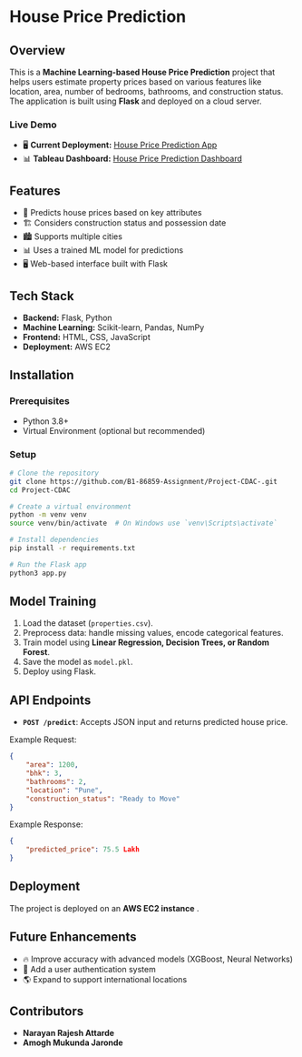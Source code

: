# House Price Prediction


## Overview
This is a **Machine Learning-based House Price Prediction** project that helps users estimate property prices based on various features like location, area, number of bedrooms, bathrooms, and construction status. The application is built using **Flask** and deployed on a cloud server.

### Live Demo
- 🖥️ **Current Deployment:** [House Price Prediction App](http://13.60.187.226:8080/)
- 📊 **Tableau Dashboard:** [House Price Prediction Dashboard](https://public.tableau.com/app/profile/narayan.attarde/viz/Dashboard_House_price_prediction/Dashboard1?publish=yes)

## Features
- 📍 Predicts house prices based on key attributes
- 🏗️ Considers construction status and possession date
- 🏙️ Supports multiple cities
- 📊 Uses a trained ML model for predictions
- 🖥️ Web-based interface built with Flask

## Tech Stack
- **Backend:** Flask, Python
- **Machine Learning:** Scikit-learn, Pandas, NumPy
- **Frontend:** HTML, CSS, JavaScript
- **Deployment:** AWS EC2

## Installation
### Prerequisites
- Python 3.8+
- Virtual Environment (optional but recommended)

### Setup
```bash
# Clone the repository
git clone https://github.com/B1-86859-Assignment/Project-CDAC-.git
cd Project-CDAC

# Create a virtual environment
python -m venv venv
source venv/bin/activate  # On Windows use `venv\Scripts\activate`

# Install dependencies
pip install -r requirements.txt

# Run the Flask app
python3 app.py
```

## Model Training
1. Load the dataset (`properties.csv`).
2. Preprocess data: handle missing values, encode categorical features.
3. Train model using **Linear Regression, Decision Trees, or Random Forest**.
4. Save the model as `model.pkl`.
5. Deploy using Flask.

## API Endpoints
- **`POST /predict`**: Accepts JSON input and returns predicted house price.

Example Request:
```json
{
    "area": 1200,
    "bhk": 3,
    "bathrooms": 2,
    "location": "Pune",
    "construction_status": "Ready to Move"
}
```

Example Response:
```json
{
    "predicted_price": 75.5 Lakh
}
```

## Deployment
The project is deployed on an **AWS EC2 instance** .

## Future Enhancements
- 🔥 Improve accuracy with advanced models (XGBoost, Neural Networks)
- 📌 Add a user authentication system
- 🌎 Expand to support international locations

## Contributors
- **Narayan Rajesh Attarde**
- **Amogh Mukunda Jaronde**


